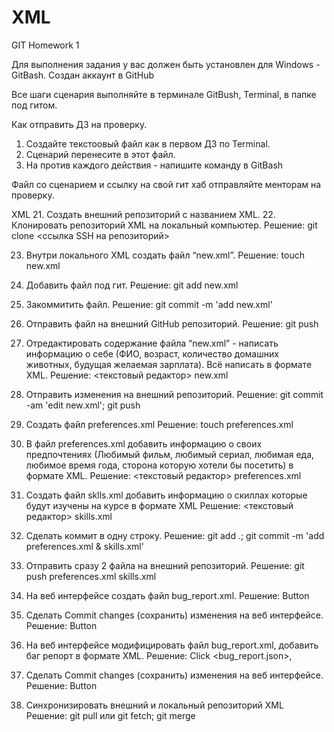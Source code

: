 # XML
GIT Homework 1

Для выполнения задания у вас должен быть установлен для Windows - GitBash.
Создан аккаунт в GitHub

Все шаги сценария выполняйте в терминале GitBush, Terminal, в папке под гитом.

Как отправить ДЗ на проверку.
 1. Создайте текстоовый файл как в первом ДЗ по Terminal.
 2. Сценарий перенесите в этот файл.
 3. На против каждого действия - напишите команду в GitBash

Файл со сценарием и ссылку на свой гит хаб отправляйте менторам на проверку.

XML
 21. Создать внешний репозиторий c названием XML.
 22. Клонировать репозиторий XML на локальный компьютер.
    Решение: git clone <ссылка SSH на репозиторий> 
 
 23. Внутри локального XML создать файл “new.xml”.
    Решение: touch new.xml
    
 24. Добавить файл под гит.
    Решение: git add new.xml
    
 25. Закоммитить файл.
    Решение: git commit -m 'add new.xml' 
 
 26. Отправить файл на внешний GitHub репозиторий.
    Решение: git push 
 
 27. Отредактировать содержание файла “new.xml” - написать информацию о себе (ФИО, возраст, количество домашних животных, будущая желаемая зарплата). Всё написать в формате XML.
    Решение: <текстовый редактор> new.xml 
 
 28. Отправить изменения на внешний репозиторий.
    Решение: git commit -am 'edit new.xml'; git push
    
 29. Создать файл preferences.xml
    Решение: touch preferences.xml 
 
 30. В файл preferences.xml добавить информацию о своих предпочтениях (Любимый фильм, любимый сериал, любимая еда, любимое время года, сторона которую хотели бы посетить) в формате XML.
    Решение: <текстовый редактор> preferences.xml 
 
 31. Создать файл sklls.xml добавить информацию о скиллах которые будут изучены на курсе в формате XML
    Решение: <текстовый редактор> skills.xml 
 
 32. Сделать коммит в одну строку.
    Решение: git add .; git commit -m 'add preferences.xml & skills.xml' 
 
 33. Отправить сразу 2 файла на внешний репозиторий.
    Решение: git push preferences.xml skills.xml
 
 34. На веб интерфейсе создать файл bug_report.xml.
    Решение: Button <create new file> 
 
 35. Сделать Commit changes (сохранить) изменения на веб интерфейсе.
    Решение: Button <Commit new file> 
 
 36. На веб интерфейсе модифицировать файл bug_report.xml, добавить баг репорт в формате XML.
    Решение: Click <bug_report.json>, <edit this file>
 
 37. Сделать Commit changes (сохранить) изменения на веб интерфейсе.
    Решение: Button <Commit new file> 
 
 38. Синхронизировать внешний и локальный репозиторий XML
    Решение: git pull или git fetch; git merge
